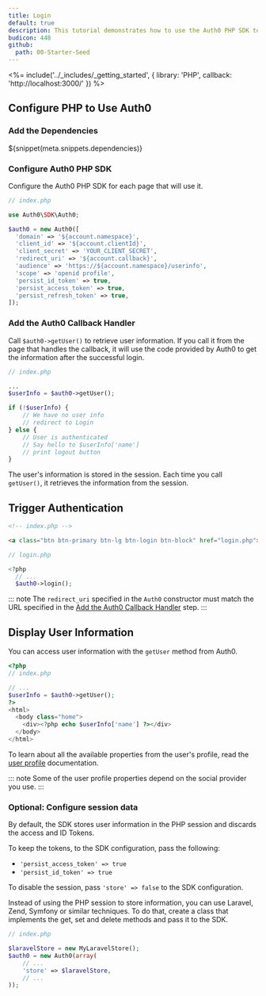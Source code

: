 ```yaml
---
title: Login
default: true
description: This tutorial demonstrates how to use the Auth0 PHP SDK to add authentication and authorization to your web app.
budicon: 448
github:
  path: 00-Starter-Seed
---
```

<%= include('../_includes/_getting_started', { library: 'PHP', callback: 'http://localhost:3000/' }) %>

## Configure PHP to Use Auth0 

### Add the Dependencies

${snippet(meta.snippets.dependencies)}

### Configure Auth0 PHP SDK

Configure the Auth0 PHP SDK for each page that will use it.

```php
// index.php

use Auth0\SDK\Auth0;

$auth0 = new Auth0([
  'domain' => '${account.namespace}',
  'client_id' => '${account.clientId}',
  'client_secret' => 'YOUR_CLIENT_SECRET',
  'redirect_uri' => '${account.callback}',
  'audience' => 'https://${account.namespace}/userinfo',
  'scope' => 'openid profile',
  'persist_id_token' => true,
  'persist_access_token' => true,
  'persist_refresh_token' => true,
]);
```

### Add the Auth0 Callback Handler

Call `$auth0->getUser()` to retrieve user information. If you call it from the page that handles the callback, it will use the code provided by Auth0 to get the information after the successful login.

```php
// index.php

...
$userInfo = $auth0->getUser();

if (!$userInfo) {
    // We have no user info
    // redirect to Login
} else {
    // User is authenticated
    // Say hello to $userInfo['name']
    // print logout button
}
```

The user's information is stored in the session. Each time you call `getUser()`, it retrieves the information from the session.

## Trigger Authentication

```html
<!-- index.php -->

<a class="btn btn-primary btn-lg btn-login btn-block" href="login.php">SignIn</a>
```

```php
// login.php

<?php
  // ...
  $auth0->login();
```

::: note
The `redirect_uri` specified in the `Auth0` constructor must match the URL specified in the [ Add the Auth0 Callback Handler](#add-the-auth0-callback-handler) step.
:::

## Display User Information

You can access user information with the `getUser` method from Auth0.

```php
<?php
// index.php

// ...
$userInfo = $auth0->getUser();
?>
<html>
  <body class="home">
    <div><?php echo $userInfo['name'] ?></div>
  </body>
</html>
```

To learn about all the available properties from the user's profile, read the [user profile](/user-profile) documentation. 

::: note
Some of the user profile properties depend on the social provider you use.
:::

### Optional: Configure session data

By default, the SDK stores user information in the PHP session and discards the access and ID Tokens. 

To keep the tokens, to the SDK configuration, pass the following:
* `'persist_access_token' => true`
* `'persist_id_token' => true`

To disable the session, pass `'store' => false` to the SDK configuration.

Instead of using the PHP session to store information, you can use Laravel, Zend, Symfony or similar techniques. To do that, create a class that implements the get, set and delete methods and pass it to the SDK.

```php
// index.php

$laravelStore = new MyLaravelStore();
$auth0 = new Auth0(array(
    // ...
    'store' => $laravelStore,
    // ...
));
```

